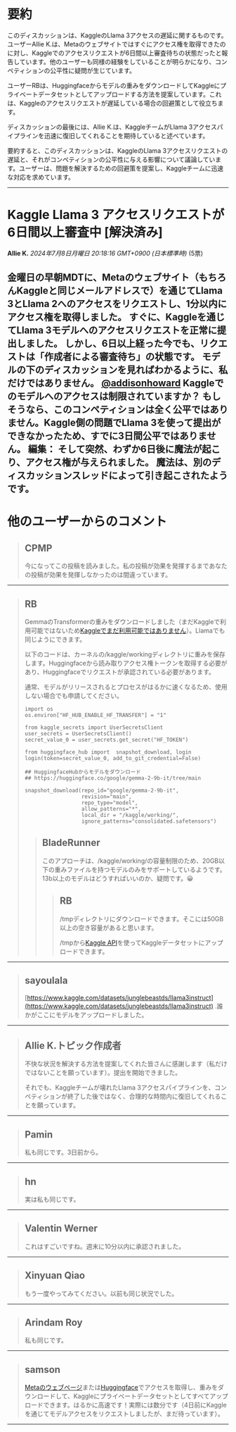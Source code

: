 # 要約 
このディスカッションは、KaggleのLlama 3アクセスの遅延に関するものです。ユーザーAllie K.は、Metaのウェブサイトではすぐにアクセス権を取得できたのに対し、Kaggleでのアクセスリクエストが6日間以上審査待ちの状態だったと報告しています。他のユーザーも同様の経験をしていることが明らかになり、コンペティションの公平性に疑問が生じています。

ユーザーRBは、Huggingfaceからモデルの重みをダウンロードしてKaggleにプライベートデータセットとしてアップロードする方法を提案しています。これは、Kaggleのアクセスリクエストが遅延している場合の回避策として役立ちます。

ディスカッションの最後には、Allie K.は、KaggleチームがLlama 3アクセスパイプラインを迅速に復旧してくれることを期待していると述べています。

要約すると、このディスカッションは、KaggleのLlama 3アクセスリクエストの遅延と、それがコンペティションの公平性に与える影響について議論しています。ユーザーは、問題を解決するための回避策を提案し、Kaggleチームに迅速な対応を求めています。


---
# Kaggle Llama 3 アクセスリクエストが6日間以上審査中 [解決済み]
**Allie K.** *2024年7月8日月曜日 20:18:16 GMT+0900 (日本標準時)* (5票)

金曜日の早朝MDTに、Metaのウェブサイト（もちろんKaggleと同じメールアドレスで）を通じてLlama 3とLlama 2へのアクセスをリクエストし、1分以内にアクセス権を取得しました。
すぐに、Kaggleを通じてLlama 3モデルへのアクセスリクエストを正常に提出しました。
しかし、6日以上経った今でも、リクエストは「作成者による審査待ち」の状態です。
モデルの下のディスカッションを見ればわかるように、私だけではありません。
[@addisonhoward](https://www.kaggle.com/addisonhoward) Kaggleでのモデルへのアクセスは制限されていますか？
もしそうなら、このコンペティションは全く公平ではありません。Kaggle側の問題でLlama 3を使って提出ができなかったため、すでに3日間公平ではありません。
編集：
そして突然、わずか6日後に魔法が起こり、アクセス権が与えられました。
魔法は、別のディスカッションスレッドによって引き起こされたようです。
---
# 他のユーザーからのコメント
> ## CPMP
> 
> 今になってこの投稿を読みました。私の投稿が効果を発揮するまであなたの投稿が効果を発揮しなかったのは間違っています。
> 
> 
> 
---
> ## RB
> 
> GemmaのTransformerの重みをダウンロードしました（まだKaggleで利用可能ではないため[Kaggleでまだ利用可能ではありません](https://www.kaggle.com/models/google/gemma-2/discussion/516164)）。Llamaでも同じようにできます。
> 
> 以下のコードは、カーネルの/kaggle/workingディレクトリに重みを保存します。Huggingfaceから読み取りアクセス権トークンを取得する必要があり、Huggingfaceでリクエストが承認されている必要があります。
> 
> 通常、モデルがリリースされるとプロセスがはるかに速くなるため、使用しない場合でも申請してください。
> 
> ```
> import os
> os.environ["HF_HUB_ENABLE_HF_TRANSFER"] = "1"
> 
> from kaggle_secrets import UserSecretsClient
> user_secrets = UserSecretsClient()
> secret_value_0 = user_secrets.get_secret("HF_TOKEN")
> 
> from huggingface_hub import  snapshot_download, login
> login(token=secret_value_0, add_to_git_credential=False)
> 
> ## HuggingfaceHubからモデルをダウンロード
> ## https://huggingface.co/google/gemma-2-9b-it/tree/main
> 
> snapshot_download(repo_id="google/gemma-2-9b-it", 
>                   revision="main", 
>                   repo_type="model",
>                   allow_patterns="*",
>                   local_dir = "/kaggle/working/", 
>                   ignore_patterns="consolidated.safetensors")
> 
> ```
> 
> 
> 
> > ## BladeRunner
> > 
> > このアプローチは、/kaggle/working/の容量制限のため、20GB以下の重みファイルを持つモデルのみをサポートしているようです。13b以上のモデルはどうすればいいのか、疑問です。😀
> > 
> > 
> > 
> > > ## RB
> > > 
> > > /tmpディレクトリにダウンロードできます。そこには50GB以上の空き容量があると思います。
> > > 
> > > /tmpから[Kaggle API](https://github.com/Kaggle/kaggle-api/blob/main/docs/README.md#datasets)を使ってKaggleデータセットにアップロードできます。
> > > 
> > > 
> > > 
---
> ## sayoulala
> 
> [https://www.kaggle.com/datasets/junglebeastds/llama3instruct](https://www.kaggle.com/datasets/junglebeastds/llama3instruct) .誰かがここにモデルをアップロードしました。
> 
> 
> 
---
> ## Allie K.トピック作成者
> 
> 不快な状況を解決する方法を提案してくれた皆さんに感謝します（私だけではないことを願っています）。提出を開始できました。
> 
> それでも、Kaggleチームが壊れたLlama 3アクセスパイプラインを、コンペティションが終了した後ではなく、合理的な時間内に復旧してくれることを願っています。
> 
> 
> 
---
> ## Pamin
> 
> 私も同じです。3日前から。
> 
> 
> 
---
> ## hn
> 
> 実は私も同じです。
> 
> 
> 
---
> ## Valentin Werner
> 
> これはすごいですね。週末に10分以内に承認されました。
> 
> 
> 
---
> ## Xinyuan Qiao
> 
> もう一度やってみてください。以前も同じ状況でした。
> 
> 
> 
---
> ## Arindam Roy
> 
> 私も同じです。
> 
> 
> 
---
> ## samson
> 
> [Metaのウェブページ](https://llama.meta.com/)または[Huggingface](https://huggingface.co/meta-llama/Meta-Llama-3-8B)でアクセスを取得し、重みをダウンロードして、Kaggleにプライベートデータセットとしてすべてアップロードできます。はるかに高速です！実際には数分です（4日前にKaggleを通じてモデルアクセスをリクエストしましたが、まだ待っています）。
> 
> 
> 
---


